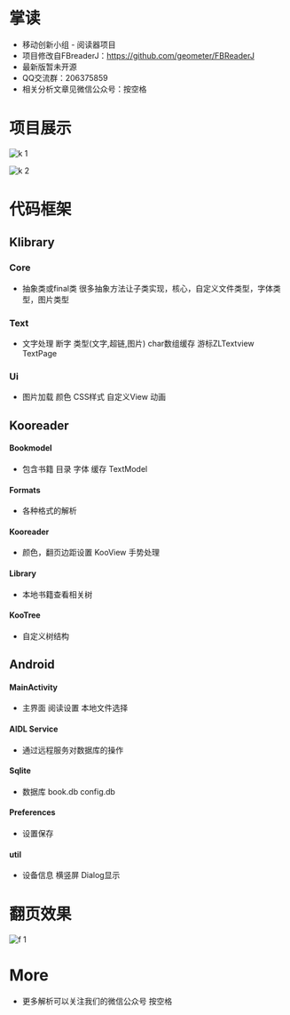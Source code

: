 # 掌读
* 移动创新小组 - 阅读器项目
* 项目修改自FBreaderJ：https://github.com/geometer/FBReaderJ
* 最新版暂未开源
* QQ交流群：206375859
* 相关分析文章见微信公众号：按空格

# 项目展示
![k 1](https://github.com/ydcx/KooReader/blob/master/k1.png)<br/>

![k 2](https://github.com/ydcx/KooReader/blob/master/k2.png)<br/>

# 代码框架
## Klibrary
### Core
* 抽象类或final类 很多抽象方法让子类实现，核心，自定义文件类型，字体类型，图片类型

### Text
* 文字处理 断字 类型(文字,超链,图片) char数组缓存 游标ZLTextview TextPage

### Ui
* 图片加载 颜色 CSS样式 自定义View 动画

## Kooreader
#### Bookmodel
* 包含书籍 目录 字体 缓存 TextModel

#### Formats
* 各种格式的解析

#### Kooreader
* 颜色，翻页边距设置 KooView 手势处理

#### Library
* 本地书籍查看相关树

#### KooTree
* 自定义树结构

## Android
#### MainActivity
* 主界面 阅读设置 本地文件选择

#### AIDL Service
* 通过远程服务对数据库的操作

#### Sqlite
* 数据库 book.db config.db

#### Preferences
* 设置保存

#### util
* 设备信息 横竖屏 Dialog显示

# 翻页效果
![f 1](https://github.com/ydcx/KooReader/blob/master/f1.jpg?raw=true)<br/>

# More
* 更多解析可以关注我们的微信公众号 按空格
